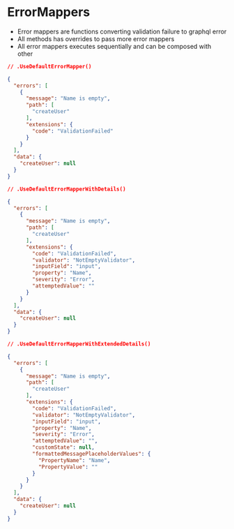 
# ErrorMappers

- Error mappers are functions converting validation failure to graphql error
- All methods has overrides to pass more error mappers
- All error mappers executes sequentially and can be composed with other

```json
// .UseDefaultErrorMapper()

{
  "errors": [
    {
      "message": "Name is empty",
      "path": [
        "createUser"
      ],
      "extensions": {
        "code": "ValidationFailed"
      }
    }
  ],
  "data": {
    "createUser": null
  }
}
```

```json
// .UseDefaultErrorMapperWithDetails()

{
  "errors": [
    {
      "message": "Name is empty",
      "path": [
        "createUser"
      ],
      "extensions": {
        "code": "ValidationFailed",
        "validator": "NotEmptyValidator",
        "inputField": "input",
        "property": "Name",
        "severity": "Error",
        "attemptedValue": ""
      }
    }
  ],
  "data": {
    "createUser": null
  }
}
```

```json
// .UseDefaultErrorMapperWithExtendedDetails()

{
  "errors": [
    {
      "message": "Name is empty",
      "path": [
        "createUser"
      ],
      "extensions": {
        "code": "ValidationFailed",
        "validator": "NotEmptyValidator",
        "inputField": "input",
        "property": "Name",
        "severity": "Error",
        "attemptedValue": "",
        "customState": null,
        "formattedMessagePlaceholderValues": {
          "PropertyName": "Name",
          "PropertyValue": ""
        }
      }
    }
  ],
  "data": {
    "createUser": null
  }
}
```
